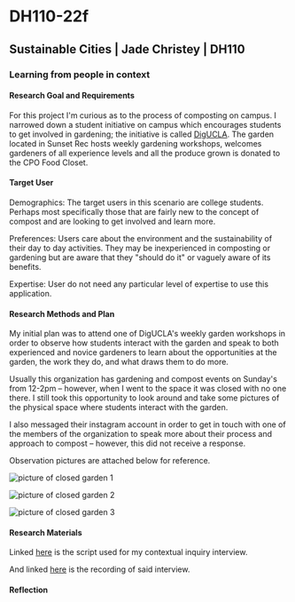 # DH110-22f

## Sustainable Cities | Jade Christey | DH110

### Learning from people in context

#### Research Goal and Requirements 

For this project I'm curious as to the process of composting on campus. 
I narrowed down a student initiative on campus which encourages students to get involved in gardening; the initiative is called [DigUCLA](http://digucla.weebly.com/).
The garden located in Sunset Rec hosts weekly gardening workshops, welcomes gardeners of all experience levels and all the produce grown is donated to the CPO Food Closet.

#### Target User

Demographics: The target users in this scenario are college students. Perhaps most specifically those that are fairly new to the concept of compost and are looking to get involved and learn more. 

Preferences: Users care about the environment and the sustainability of their day to day activities. They may be inexperienced in composting or gardening but are aware that they "should do it" or vaguely aware of its benefits. 

Expertise: User do not need any particular level of expertise to use this application.

#### Research Methods and Plan

My initial plan was to attend one of DigUCLA's weekly garden workshops in order to observe how students interact with the garden and speak to both experienced and novice gardeners to learn about the opportunities at the garden, the work they do, and what draws them to do more.

Usually this organization has gardening and compost events on Sunday's from 12-2pm – however, when I went to the space it was closed with no one there. I still took this opportunity to look around and take some pictures of the physical space where students interact with the garden. 

I also messaged their instagram account in order to get in touch with one of the members of the organization to speak more about their process and approach to compost – however, this did not receive a response. 

Observation pictures are attached below for reference. 

![picture of closed garden 1](Screen%20Shot%202022-10-18%20at%208.08.50%20PM.png)

![picture of closed garden 2](../THISONE2.HEIC)

![picture of closed garden 3](../THISONE3.HEIC)

#### Research Materials

Linked [here](https://docs.google.com/document/d/1ny5gOdyWA5-hOb_4wRPG_QkUHHij_X00wCsUx_9TqQE/edit?usp=sharing) is the script used for my contextual inquiry interview.

And linked [here](https://drive.google.com/drive/folders/17AsJy5AZP5eTY3FpiSu9H5Kw8T9E1jC9?usp=sharing) is the recording of said interview. 

#### Reflection

